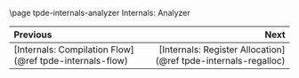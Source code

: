 \page tpde-internals-analyzer Internals: Analyzer

<div class="section_buttons">
 
| Previous          |                              Next |
|:------------------|----------------------------------:|
| [Internals: Compilation Flow](@ref tpde-internals-flow) | [Internals: Register Allocation](@ref tpde-internals-regalloc) |
 
</div>

